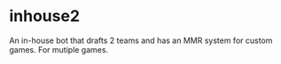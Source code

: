 # inhouse2
An in-house bot that drafts 2 teams and has an MMR system for custom games. For mutiple games.
